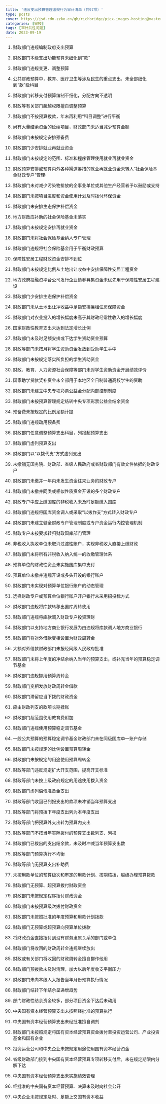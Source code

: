 ```yaml
---
title: '违反支出预算管理法规行为审计清单（共97项）'
type: posts
cover: https://jsd.cdn.zzko.cn/gh/richbridge/picx-images-hosting@master/thumbnail/审技.jpg
categories: [审技]
tags: [审计共性问题]
date: 2023-09-19
---
```

1. 财政部门违规编制政府支出预算

2. 财政部门本级支出功能预算未细化到“款”

3. 财政部门违规变更、调整预算

4. 公共财政预算中，教育、医疗卫生等涉及民生的重点支出，未全部细化到“款”级科目

5. 财政部门转移支付预算编制不细化，分配方向不透明

6. 财政等有关部门超越权限擅自调整预算

7. 财政部门不按预算拨款，年末再利用“科目调整”进行平衡

8. 尚有大量结余资金的延续项目，财政部门未适当减少预算金额

9. 财政部门未按规定安排预备费

10. 财政部门少安排就业再就业资金

11. 财政部门未按规定的范围、标准和程序管理使用就业再就业资金

12. 财政预算安排或预算内外各种渠道筹措的就业再就业资金未转人“社会保险基金财政专户”管理·

13. 财政部门未对减少污染物排放的企事业单位或其他生产经营者予以鼓励或支持

14. 财政部门未按项目进度和资金使用计划及时拨付环保资金

15. 财政部门未安排生态保护补偿资金

16. 地方财政应补助的社会保险基金未落实

17. 财政部门未按规定安排再就业资金

18. 财政部门未将社会保险基金纳人专户管理

19. 财政部门违规将社会保险基金用于平衡财政预算

20. 保障性安居工程财政资金安排不到位

21. 财政部门未按规定比例从土地出让收益中安排保障性安居工程资金

22. 地方政府投融资平台公司发行企业债券募集资金未优先用于保障性安居工程建设

23. 财政部门少安排生态保护补偿资金

24. 财政部门未从土地出让净收益中足额安排廉租住房保障资金

25. 财政部门对农业投入的增长幅度未高于其财政经常性收入的增长幅度

26. 国家财政性教育支出未达到法定增长比例

27. 财政部门未及时足额安排或下达学生资助资金预算

28. 财政等部门未按月将学生资助资金发放到受助学生手中

29. 财政部门未按规定落实所负担的学生资助资金

30. 财政、教育、人力资源社会保障等部门未对学生资助资金开展绩效评价

31. 国家助学贷款奖补资金未全部用于本地区全日制普通高校学生的资助

32. 财政部门未建立中央专项彩票公益金分配内部控制制度

33. 财政部门未按预算管理规定结转中央专项彩票公益金结余资金

34. 预备费未按规定的比例足额计提

35. 财政部门违规动用预备费

36. 财政部门任意调整预算支出科目，列报超预算支出

37. 财政部门虚列预算支出

38. 财政部门以“以拨代支”方式虚列支出

39. 未撤销无国务院、财政部、省级人民政府或省财政部门有效文件依据的财政专户

40. 财政部门未撤并一年内未发生资金往来业务的财政专户

41. 财政部门未撤并同类或相似性质资金开设的多个财政专户

42. 财政专户中应上缴国库的非税收入未及时足额缴入国库

43. 财政部门违规将国库资金调人或采取“以拨作支”方式转入财政专户

44. 财政部门未建立健全财政专户管理制度或专户资金运行内控管理机制

45. 财政专户未按要求转归财政国库部门管理

46. 非税收入执收单位未取消过渡性账户，实现非税收入直接上缴财政

47. 财政部门未将所有非税收入纳入统一的收缴管理体系

48. 预算单位的财政性资金未实施国库集中支付

49. 预算单位未撤并违规开设或多头开设的银行账户

50. 财政部门未实现对预算单位银行账户的动态管理

51. 选择财政专户或预算单位银行账户开户银行未采用招投标方式

52. 财政部门违规将库款转移出国库周转使用

53. 财政部门违规将库款调入财政专户投资理财

54. 财政部门以支持地方商业银行发展为由违规将库款调人地方商业银行

55. 财政部门将对外借款变相设置为财政周转金

56. 大额对外借款财政部门未报经同级人民政府批准

57. 财政部门未将上年度的净结余纳入当年的预算支出，或补充当年的预算稳定调节基金

58. 财政部门违规挪用预算周转金

59. 财政部门变相发放财政周转金借款

60. 财政部门滞留应当下拨的财政资金

61. 应由财政列支的款项长期挂账

62. 财政部门超范围使用教育费附加

63. 财政部门违规使用预算稳定调节基金

64. 一般公共预算的预算稳定调节基金财政部门未在同级国库单一账户存储

65. 财政部门未按规定的比例设置预算周转金

66. 财政部门未按规定的用途使用预算周转金

67. 财政等部门违反规定扩大开支范围，提高开支标准

68. 财政等部门未按上级政府规定的用途使用拨入资金

69. 财政部门虚列偿债准备金支出

70. 财政等部门收回已列报支出的款项未冲销当年预算支出

71. 财政等部门将预拨下年度支出列为本年度支出

72. 财政等部门把预算外支出转为预算内支出

73. 财政等部门不按当年实际拨付的预算支出数列支、列报

74. 财政部门已拨出的支出结余款，未及时冲减当年预算支出数

75. 财政等部门预算执行不均衡

76. 财政等部门无预算支出补助费

77. 未按用款单位的预算级次和审定的用款计划、按期核拨，越级办理预算拨款

78. 财政部门无预算、超预算拨付财政资金

79. 财政部门未按规定程序拨付财政资金

80. 财政部门未按预算级次拨付财政资金

81. 财政部门未按照批准的年度预算和用款计划拨款

82. 财政部门无预算或超预算向预算单位拨款

83. 将财政资金直接拨付到没有财务隶属关系的部门或单位

84. 财政部门将收回的财政周转金违规继续放出

85. 财政或有关部门将收回的财政周转金擅自挪作他用

86. 财政部门预拨款未及时清理，加大以后年度收支平衡压力

87. 财政部门未向本级人大报告当年月份预算执行情况

88. 财政部门结转下年结余呈递增趋势

89. 部门财政性结余资金较多，部分项目资金下达后未动用

90. 中央国有资本经营预算支出未按照经批准的预算执行

91. 中央国有资本经营预算支出未经批准擅自调剂

92. 财政部门未按照规定将国有资本经营预算资金拨付至投资运营公司、产业投资基金和国有企业

93. 投资运营公司和中央企业未按规定用途使用国有资本经营资金

94. 省级财政部门接到中央国有资本经营预算专项转移支付后，未在规定期限内分解下达

95. 中央国有资本经营预算支出未实施绩效管理

96. 经批准的中央国有资本经营预算、决算未及时向社会公开

97. 中央企业未按规定及时、足额上交国有资本收益